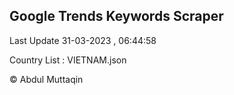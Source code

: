 

## Google Trends Keywords Scraper 
 
Last Update 31-03-2023 , 06:44:58

Country List :
VIETNAM.json



© Abdul Muttaqin 
